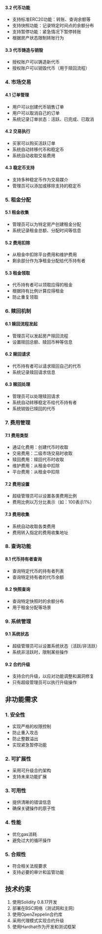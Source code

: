 #### 3.2 代币功能
- 支持标准ERC20功能：转账、查询余额等
- 支持快照功能：记录特定时间点的余额分布
- 支持暂停功能：紧急情况下暂停转账
- 根据房产状态限制转账行为

#### 3.3 代币铸造与销毁
- 授权账户可以铸造新代币
- 授权账户可以销毁代币（用于赎回流程）

### 4. 市场交易

#### 4.1 订单管理
- 用户可以创建代币销售订单
- 用户可以取消自己的订单
- 系统记录订单状态：活跃、已完成、已取消

#### 4.2 交易执行
- 买家可以购买活跃订单
- 系统自动转移代币和稳定币
- 系统自动收取交易费用

#### 4.3 稳定币支持
- 支持多种稳定币作为交易媒介
- 管理员可以添加或移除支持的稳定币

### 5. 租金分配

#### 5.1 租金收集
- 管理员可以为特定房产创建租金分配
- 系统记录租金总额、分配时间等信息

#### 5.2 费用扣除
- 从租金中扣除平台费用和维护费用
- 剩余部分作为净租金分配给代币持有者

#### 5.3 租金领取
- 代币持有者可以领取应得的租金
- 根据持有比例计算应得租金
- 防止重复领取

### 6. 赎回机制

#### 6.1 赎回流程发起
- 管理员可以发起房产赎回流程
- 设置赎回总额、赎回币种等信息

#### 6.2 赎回请求
- 代币持有者可以请求赎回自己的代币
- 系统记录赎回请求信息

#### 6.3 赎回处理
- 管理员可以处理赎回请求
- 系统自动转移稳定币给代币持有者
- 系统销毁已赎回的代币

### 7. 费用管理

#### 7.1 费用类型
- 通证化费用：创建代币时收取
- 交易费用：二级市场交易时收取
- 赎回费用：赎回代币时收取
- 维护费用：从租金中扣除
- 平台费用：从租金中扣除

#### 7.2 费用设置
- 超级管理员可以设置各类费用比例
- 费用比例以万分比表示（如：100表示1%）

#### 7.3 费用收集
- 系统自动收取各类费用
- 费用转入指定的费用收集地址

### 8. 查询功能

#### 8.1 代币持有者查询
- 查询特定代币的持有者列表
- 查询特定持有者的代币余额

#### 8.2 快照查询
- 查询特定快照时的余额分布
- 用于租金分配等场景

### 9. 系统管理

#### 9.1 系统状态
- 超级管理员可以设置系统状态（活跃/非活跃）
- 系统非活跃时，限制某些操作

#### 9.2 合约升级
- 支持合约升级，以应对功能调整和漏洞修复
- 只有超级管理员可以执行升级操作

## 非功能需求

### 1. 安全性
- 实现严格的权限控制
- 防止重入攻击
- 防止整数溢出
- 实现紧急暂停功能

### 2. 可扩展性
- 采用可升级合约架构
- 支持未来功能扩展

### 3. 可用性
- 提供清晰的错误信息
- 确保关键操作的原子性

### 4. 性能
- 优化gas消耗
- 避免过大的循环操作

### 5. 合规性
- 符合相关法规要求
- 支持必要的审计和监管功能

## 技术约束

1. 使用Solidity 0.8.17开发
2. 部署在BSC网络（测试网和主网）
3. 使用OpenZeppelin合约库
4. 采用代理模式实现合约升级
5. 使用Hardhat作为开发和测试框架